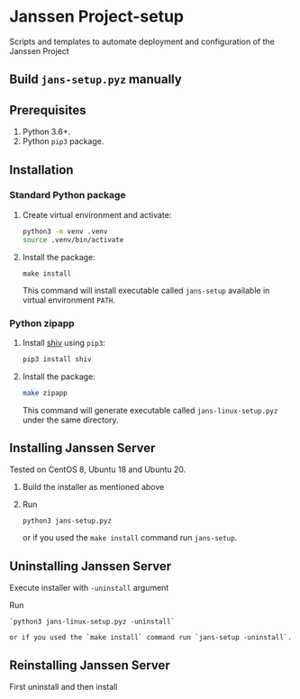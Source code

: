 Janssen Project-setup
=======================

Scripts and templates to automate deployment and configuration of the Janssen Project

## Build `jans-setup.pyz` manually

## Prerequisites

1.  Python 3.6+.
1.  Python `pip3` package.

## Installation

### Standard Python package

1.  Create virtual environment and activate:

    ```sh
    python3 -m venv .venv
    source .venv/bin/activate
    ```

1.  Install the package:

    ```
    make install
    ```

    This command will install executable called `jans-setup` available in virtual environment `PATH`.

### Python zipapp

1.  Install [shiv](https://shiv.readthedocs.io/) using `pip3`:

    ```sh
    pip3 install shiv
    ```

1.  Install the package:

    ```sh
    make zipapp
    ```

    This command will generate executable called `jans-linux-setup.pyz` under the same directory.

Installing Janssen Server
-----------------------

Tested on CentOS 8, Ubuntu 18 and Ubuntu 20.

1. Build the installer as mentioned above

2. Run

    `python3 jans-setup.pyz`
    
    or if you used the `make install` command run `jans-setup`.

Uninstalling Janssen Server
------------------------
Execute installer with `-uninstall` argument

Run

    `python3 jans-linux-setup.pyz -uninstall`

    or if you used the `make install` command run `jans-setup -uninstall`.
    
Reinstalling Janssen Server
------------------------
First uninstall and then install


